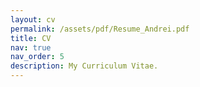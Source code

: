 ```yaml
---
layout: cv
permalink: /assets/pdf/Resume_Andrei.pdf
title: CV
nav: true
nav_order: 5
description: My Curriculum Vitae.
---
```

